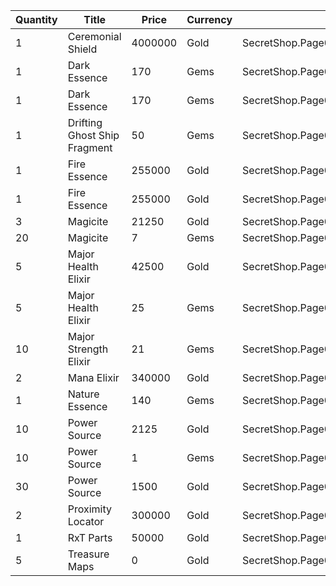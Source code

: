 | Quantity | Title | Price | Currency |  Dev Name |
| -------- | ----- | ----- | -------- |  -------- |
| 1 | Ceremonial Shield | 4000000 | Gold | SecretShop.Page02.CharShard.09 |
| 1 | Dark Essence | 170 | Gems | SecretShop.Page02.Reagent.19 |
| 1 | Dark Essence | 170 | Gems | SecretShop.Page02.UnderworldTrader.14 |
| 1 | Drifting Ghost Ship Fragment | 50 | Gems | SecretShop.Page02.TreasureMap.06 |
| 1 | Fire Essence | 255000 | Gold | SecretShop.Page02.Reagent.12 |
| 1 | Fire Essence | 255000 | Gold | SecretShop.Page02.Shard.02 |
| 3 | Magicite | 21250 | Gold | SecretShop.Page02.Ore.01 |
| 20 | Magicite | 7 | Gems | SecretShop.Page02.UnderworldTrader.01 |
| 5 | Major Health Elixir | 42500 | Gold | SecretShop.Page02.Elixir.01 |
| 5 | Major Health Elixir | 25 | Gems | SecretShop.Page02.Elixir.06 |
| 10 | Major Strength Elixir | 21 | Gems | SecretShop.Page02.UnderworldTrader.06 |
| 2 | Mana Elixir | 340000 | Gold | SecretShop.Page02.Elixir.03 |
| 1 | Nature Essence | 140 | Gems | SecretShop.Page02.UnderworldTrader.13 |
| 10 | Power Source | 2125 | Gold | SecretShop.Page02.Reagent.07 |
| 10 | Power Source | 1 | Gems | SecretShop.Page02.Reagent.17 |
| 30 | Power Source | 1500 | Gold | SecretShop.Page02.UnderworldTraderGold.01 |
| 2 | Proximity Locator | 300000 | Gold | SecretShop.Page02.Misc.02 |
| 1 | RxT Parts | 50000 | Gold | SecretShop.Page02.Misc.09 |
| 5 | Treasure Maps | 0 | Gold | SecretShop.Page02.Free.02 |
